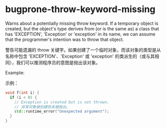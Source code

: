 # bugprone-throw-keyword-missing

Warns about a potentially missing throw keyword. If a temporary object is created, but the object's type derives from (or is the same as) a class that has 'EXCEPTION', 'Exception' or 'exception' in its name, we can assume that the programmer's intention was to throw that object.

警告可能遗漏的 throw 关键字。如果创建了一个临时对象，而该对象的类型是从名称中包含 'EXCEPTION'、'Exception' 或 'exception' 的类派生的（或与其相同），我们可以推测程序员的意图是抛出该对象。

Example:

示例：

```c++
void f(int i) {
  if (i < 0) {
    // Exception is created but is not thrown.
    // 异常对象被创建但未被抛出。
    std::runtime_error("Unexpected argument");
  }
}
```

